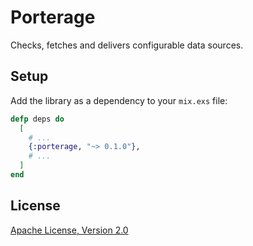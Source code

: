 # Porterage

Checks, fetches and delivers configurable data sources.

## Setup

Add the library as a dependency to your `mix.exs` file:

```elixir
defp deps do
  [
    # ...
    {:porterage, "~> 0.1.0"},
    # ...
  ]
end
```

## License

[Apache License, Version 2.0](http://www.apache.org/licenses/LICENSE-2.0)
